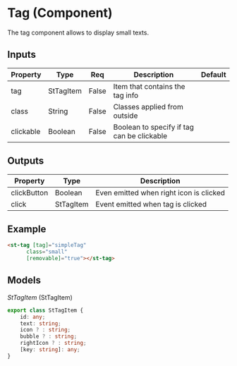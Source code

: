 # Tag (Component)

   The tag component allows to display small texts.

## Inputs

| Property  | Type      | Req   | Description                                | Default |
| --------- | --------- | ----- | ------------------------------------------ | ------- |
| tag       | StTagItem | False | Item that contains the tag info            |         |
| class     | String    | False | Classes applied from outside               |         |
| clickable | Boolean   | False | Boolean to specify if tag can be clickable |         |

## Outputs

| Property    | Type      | Description                             |
| ----------- | --------- | --------------------------------------- |
| clickButton | Boolean   | Even emitted when right icon is clicked |
| click       | StTagItem | Event emitted when tag is clicked       |

## Example


```html
<st-tag [tag]="simpleTag"
      class="small"
      [removable]="true"></st-tag>
```

## Models

*StTagItem* (StTagItem)

```typescript
export class StTagItem {
    id: any;
    text: string;
    icon ? : string;
    bubble ? : string;
    rightIcon ? : string;
    [key: string]: any;
}
```


